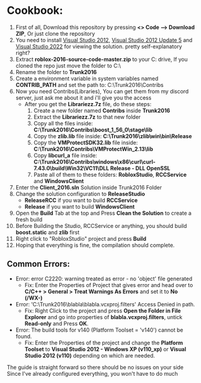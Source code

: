 # Cookbook:
1. First of all, Download this repository by pressing **<> Code --> Download ZIP**, Or just clone the repository
2. You need to install [Visual Studio 2012](https://files.dog/MSDN/Visual%20Studio%202012/en_visual_studio_ultimate_2012_x86_dvd_2262106.iso), [Visual Studio 2012 Update 5](https://files.dog/MSDN/Visual%20Studio%202012%20Update%205/mu_visual_studio_2012_update_5_x86_dvd_6967467.iso) and [Visual Studio 2022](https://visualstudio.microsoft.com/tr/vs/) for viewing the solution. pretty self-explanatory right?
3. Extract **roblox-2016-source-code-master.zip** to your C: drive, If you cloned the repo just move the folder to C:\
4. Rename the folder to **Trunk2016**
5. Create a environment variable in system variables named **CONTRIB_PATH** and set the path to: C:\Trunk2016\Contribs
6. Now you need Contribs(Libraries), You can get them from my discord server, just ask me about it and i'll give you the access
   * After you get the **Librariezz.7z** file, do these steps:
      1. Create a new folder named **Contribs** inside **Trunk2016**
      2. Extract the **Librariezz.7z** to that new folder
      3. Copy all the files inside: **C:\Trunk2016\Contribs\boost_1_56_0\stage\lib**
      4. Copy the **zlib.lib** file inside: **C:\Trunk2016\zlib\win\bin\Release**
      5. Copy the **VMProtectSDK32.lib** file inside: **C:\Trunk2016\Contribs\VMProtectWin_2.13\lib**
      6. Copy **libcurl_a** file inside: **C:\Trunk2016\Contribs\windows\x86\curl\curl-7.43.0\build\Win32\VC11\DLL Release - DLL OpenSSL**
      7. Paste all of them to these folders: **RobloxStudio**, **RCCService** and **WindowsClient**
7. Enter the **Client_2016.sln** Solution inside Trunk2016 Folder
8. Change the solution configuration to **ReleaseStudio**
   * **ReleaseRCC** if you want to build **RCCService**
   * **Release** if you want to build **WindowsClient**
9.  Open the **Build** Tab at the top and Press **Clean the Solution** to create a fresh build
10. Before Building the Studio, RCCService or anything, you should build **boost.static** and **zlib** first
11. Right click to "RobloxStudio" project and press **Build**
12. Hoping that everything is fine, the compilation should complete.

## Common Errors:
- Error: error C2220: warning treated as error - no 'object' file generated
   - Fix: Enter the Properties of Project that gives error and head over to **C/C++ > General > Treat Warnings As Errors** and set it to **No (/WX-)**
- Error: 'C:\Trunk2016\blabla\blabla.vcxproj.filters' Access Denied in path.
   - Fix: Right Click to the project and press **Open the Folder in File Explorer** and go into properties of **blabla.vcxproj.filters**, untick **Read-only** and Press **OK**.
- Error: The build tools for v140 (Platform Toolset = 'v140') cannot be found.
   - Fix: Enter the Properties of the project and change the **Platform Toolset** to **Visual Studio 2012 - Windows XP (v110_xp)** or **Visual Studio 2012 (v110)** depending on which are needed.


The guide is straight forward so there should be no issues on your side<br>
Since I've already configured everything, you won't have to do much<br>
